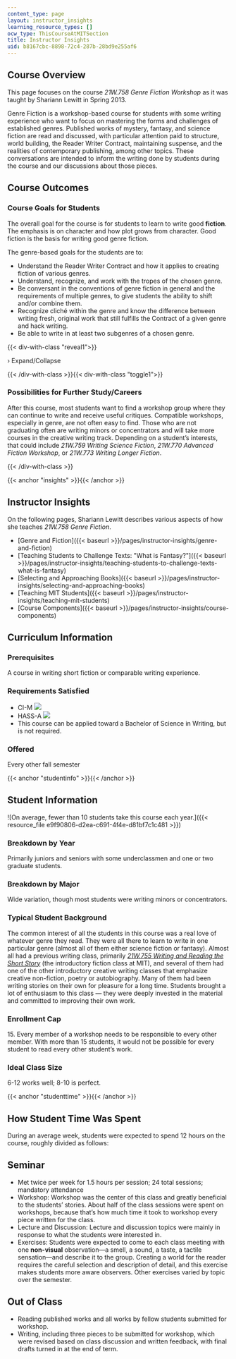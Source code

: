 ```yaml
---
content_type: page
layout: instructor_insights
learning_resource_types: []
ocw_type: ThisCourseAtMITSection
title: Instructor Insights
uid: b8167cbc-8898-72c4-287b-28bd9e255af6
---
```


Course Overview
---------------

This page focuses on the course _21W.758 Genre Fiction Workshop_ as it was taught by Shariann Lewitt in Spring 2013.

Genre Fiction is a workshop-based course for students with some writing experience who want to focus on mastering the forms and challenges of established genres. Published works of mystery, fantasy, and science fiction are read and discussed, with particular attention paid to structure, world building, the Reader Writer Contract, maintaining suspense, and the realities of contemporary publishing, among other topics. These conversations are intended to inform the writing done by students during the course and our discussions about those pieces.

Course Outcomes
---------------

### Course Goals for Students

The overall goal for the course is for students to learn to write good **fiction**. The emphasis is on character and how plot grows from character. Good fiction is the basis for writing good genre fiction.

The genre-based goals for the students are to:

*   Understand the Reader Writer Contract and how it applies to creating fiction of various genres.
*   Understand, recognize, and work with the tropes of the chosen genre.
*   Be conversant in the conventions of genre fiction in general and the requirements of multiple genres, to give students the ability to shift and/or combine them.
*   Recognize cliché within the genre and know the difference between writing fresh, original work that still fulfills the Contract of a given genre and hack writing.
*   Be able to write in at least two subgenres of a chosen genre.

{{< div-with-class "reveal1">}}

› Expand/Collapse

{{< /div-with-class >}}{{< div-with-class "toggle1">}}

### Possibilities for Further Study/Careers

After this course, most students want to find a workshop group where they can continue to write and receive useful critiques. Compatible workshops, especially in genre, are not often easy to find. Those who are not graduating often are writing minors or concentrators and will take more courses in the creative writing track. Depending on a student’s interests, that could include _21W.759 Writing Science Fiction_, _21W.770 Advanced Fiction Workshop_, or _21W.773 Writing Longer Fiction_.

{{< /div-with-class >}}

{{< anchor "insights" >}}{{< /anchor >}}

Instructor Insights
-------------------

On the following pages, Shariann Lewitt describes various aspects of how she teaches _21W.758 Genre Fiction_.

*   [Genre and Fiction]({{< baseurl >}}/pages/instructor-insights/genre-and-fiction)
*   [Teaching Students to Challenge Texts: "What is Fantasy?"]({{< baseurl >}}/pages/instructor-insights/teaching-students-to-challenge-texts-what-is-fantasy)
*   [Selecting and Approaching Books]({{< baseurl >}}/pages/instructor-insights/selecting-and-approaching-books)
*   [Teaching MIT Students]({{< baseurl >}}/pages/instructor-insights/teaching-mit-students)
*   [Course Components]({{< baseurl >}}/pages/instructor-insights/course-components)

Curriculum Information
----------------------

### Prerequisites

A course in writing short fiction or comparable writing experience.

### Requirements Satisfied

*   CI-M ![](/images/educator/icon-question-cim.png)
*   HASS-A ![](/images/educator/icon-question-hass-a.png)
*   This course can be applied toward a Bachelor of Science in Writing, but is not required.

### Offered

Every other fall semester

{{< anchor "studentinfo" >}}{{< /anchor >}}

Student Information
-------------------

![On average, fewer than 10 students take this course each year.]({{< resource_file e9f90806-d2ea-c691-4f4e-d81bf7c1c481 >}})

### Breakdown by Year

Primarily juniors and seniors with some underclassmen and one or two graduate students.

### Breakdown by Major

Wide variation, though most students were writing minors or concentrators.

### Typical Student Background

The common interest of all the students in this course was a real love of whatever genre they read. They were all there to learn to write in one particular genre (almost all of them either science fiction or fantasy). Almost all had a previous writing class, primarily [_21W.755 Writing and Reading the Short Story_](/courses/21w-755-writing-and-reading-short-stories-spring-2012/) (the introductory fiction class at MIT), and several of them had one of the other introductory creative writing classes that emphasize creative non-fiction, poetry or autobiography. Many of them had been writing stories on their own for pleasure for a long time. Students brought a lot of enthusiasm to this class — they were deeply invested in the material and committed to improving their own work.

### Enrollment Cap

15\. Every member of a workshop needs to be responsible to every other member. With more than 15 students, it would not be possible for every student to read every other student’s work.

### Ideal Class Size

6-12 works well; 8-10 is perfect.

{{< anchor "studenttime" >}}{{< /anchor >}}

How Student Time Was Spent
--------------------------

During an average week, students were expected to spend 12 hours on the course, roughly divided as follows:

Seminar
-------

*   Met twice per week for 1.5 hours per session; 24 total sessions; mandatory attendance
*   Workshop: Workshop was the center of this class and greatly beneficial to the students’ stories. About half of the class sessions were spent on workshops, because that’s how much time it took to workshop every piece written for the class.
*   Lecture and Discussion: Lecture and discussion topics were mainly in response to what the students were interested in.
*   Exercises: Students were expected to come to each class meeting with one **non-visual** observation—a smell, a sound, a taste, a tactile sensation—and describe it to the group. Creating a world for the reader requires the careful selection and description of detail, and this exercise makes students more aware observers. Other exercises varied by topic over the semester.

Out of Class
------------

*   Reading published works and all works by fellow students submitted for workshop.
*   Writing, including three pieces to be submitted for workshop, which were revised based on class discussion and written feedback, with final drafts turned in at the end of term.